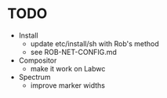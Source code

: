# TODO

- Install
    - update etc/install/sh with Rob's method
    - see ROB-NET-CONFIG.md
- Compositor
    - make it work on Labwc
- Spectrum
    - improve marker widths

